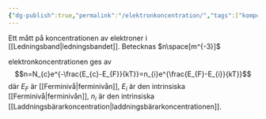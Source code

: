```yaml
---
{"dg-publish":true,"permalink":"/elektronkoncentration/","tags":["komponentfysik"]}
---
```



Ett mått på koncentrationen av elektroner i [[Ledningsband\|ledningsbandet]]. Betecknas $n\space[m^{-3}]$ 

elektronkoncentrationen ges av
$$n=N_{c}e^{-\frac{E_{c}-E_{F}}{kT}}=n_{i}e^{\frac{E_{F}-E_{i}}{kT}}$$
där $E_{F}$ är [[Ferminivå\|ferminivån]], $E_{i}$ är den intrinsiska [[Ferminivå\|ferminivån]], $n_{i}$ är den intrinsiska [[Laddningsbärarkoncentration\|laddningsbärarkoncentrationen]].